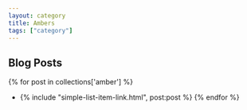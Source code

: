 ```yaml
---
layout: category
title: Ambers
tags: ["category"]
---
```


## Blog Posts

{% for post in collections['amber'] %}
  * {% include "simple-list-item-link.html", post:post %}
{% endfor %}
